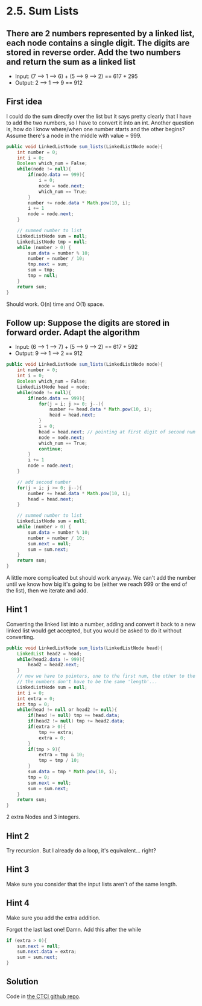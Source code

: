 # 2.5. Sum Lists

## There are 2 numbers represented by a linked list, each node contains a single digit. The digits are stored in reverse order. Add the two numbers and return the sum as a linked list

* Input: (7 --> 1 --> 6) + (5 --> 9 --> 2) == 617 + 295
* Output: 2 --> 1 --> 9 == 912

## First idea

I could do the sum directly over the list but it says pretty clearly that I have to add the two numbers, so I have to convert it into an int. Another question is, how do I know where/when one number starts and the other begins? Assume there's a node in the middle with value = 999.

```java
public void LinkedListNode sum_lists(LinkedListNode node){
    int number = 0;
    int i = 0;
    Boolean which_num = False;
    while(node != null){
        if(node.data == 999){
            i = 0;
            node = node.next;
            which_num == True;
        }
        number += node.data * Math.pow(10, i);
        i += 1
        node = node.next;
    }

    // summed number to list
    LinkedListNode sum = null;
    LinkedListNode tmp = null;
    while (number > 0) {
        sum.data = number % 10;
        number = number / 10;
        tmp.next = sum;
        sum = tmp;
        tmp = null;
    }
    return sum;
}
```

Should work. O(n) time and O(1) space.

## Follow up: Suppose the digits are stored in forward order. Adapt the algorithm

* Input: (6 --> 1 --> 7) + (5 --> 9 --> 2) == 617 + 592
* Output: 9 --> 1 --> 2 == 912

```java
public void LinkedListNode sum_lists(LinkedListNode node){
    int number = 0;
    int i = 0;
    Boolean which_num = False;
    LinkedListNode head = node;
    while(node != null){
        if(node.data == 999){
            for(j = i; j >= 0; j--){
                number += head.data * Math.pow(10, i);
                head = head.next;
            }
            i = 0;
            head = head.next; // pointing at first digit of second num
            node = node.next;
            which_num == True;
            continue;
        }
        i += 1
        node = node.next;
    }

    // add second number
    for(j = i; j >= 0; j--){
        number += head.data * Math.pow(10, i);
        head = head.next;
    }

    // summed number to list
    LinkedListNode sum = null;
    while (number > 0) {
        sum.data = number % 10;
        number = number / 10;
        sum.next = null;
        sum = sum.next;
    }
    return sum;
}
```

A little more complicated but should work anyway. We can't add the number until we know how big it's going to be (either we reach 999 or the end of the list), then we iterate and add.

## Hint 1

Converting the linked list into a number, adding and convert it back to a new linked list would get accepted, but you would be asked to do it without converting.

```java
public void LinkedListNode sum_lists(LinkedListNode head){
    LinkedList head2 = head;
    while(head2.data != 999){
        head2 = head2.next;
    }
    // now we have to pointers, one to the first num, the other to the second
    // the numbers don't have to be the same 'length'...
    LinkedListNode sum = null;
    int i = 0;
    int extra = 0;
    int tmp = 0;
    while(head != null or head2 != null){
        if(head != null) tmp += head.data;
        if(head2 != null) tmp += head2.data;
        if(extra > 0){
            tmp += extra;
            extra = 0;
        }
        if(tmp > 9){
            extra = tmp & 10;
            tmp = tmp / 10;
        }
        sum.data = tmp * Math.pow(10, i);
        tmp = 0;
        sum.next = null;
        sum = sum.next;
    }
    return sum;
}
```

2 extra Nodes and 3 integers.

## Hint 2

Try recursion. But I already do a loop, it's equivalent... right?

## Hint 3

Make sure you consider that the input lists aren't of the same length.

## Hint 4

Make sure you add the extra addition.

Forgot the last last one! Damn. Add this after the while

```java
if (extra > 0){
    sum.next = null;
    sum.next.data = extra;
    sum = sum.next;
}
```

## Solution

Code in [the CTCI github repo](https://github.com/careercup/CtCI-6th-Edition/blob/master/Java/Ch%2002.%20Linked%20Lists/Q2_05_Sum_Lists/QuestionA.java).
